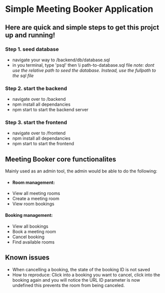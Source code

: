 # Simple Meeting Booker Application

## Here are quick and simple steps to get this projct up and running!

### Step 1. seed database

- navigate your way to /backend/db/database.sql
- in you terminal, type 'psql' then \i path-to-database.sql file
  _note: dont use the relative path to seed the database. Instead, use the fullpath to the sql file_

### Step 2. start the backend

- navigate over to /backend
- npm install all dependancies
- npm start to start the backend server

### Step 3. start the frontend

- navigate over to /frontend
- npm install all dependancies
- npm start to start the frontend

## Meeting Booker core functionalites

Mainly used as an admin tool, the admin would be able to do the following:

- #### Room management:

* View all meeting rooms
* Create a meeting room
* View room bookings

#### Booking management:

- View all bookings
- Book a meeting room
- Cancel booking
- Find available rooms 

## Known issues 
- When cancelling a booking, the state of the booking ID is not saved 
- How to reproduce: 
  Click into a booking you want to cancel, click into the booking again and you will notice the URL ID parameter is now undefined this prevents the room from being canceled. 